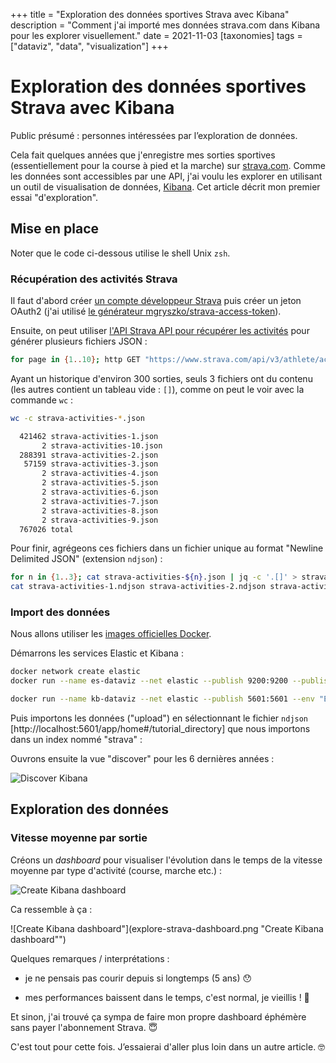 +++
title = "Exploration des données sportives Strava avec Kibana"
description = "Comment j'ai importé mes données strava.com dans Kibana pour les explorer visuellement."
date = 2021-11-03
[taxonomies]
tags = ["dataviz", "data", "visualization"]
+++
# Exploration des données sportives Strava avec Kibana
Public présumé : personnes intéressées par l’exploration de données.

Cela fait quelques années que j'enregistre mes sorties sportives (essentiellement pour la course à pied et la marche) sur [strava.com](https://strava.com/).
Comme les données sont accessibles par une API, j'ai voulu les explorer en utilisant un outil de visualisation de données, [Kibana](https://www.elastic.co/kibana/).
Cet article décrit mon premier essai "d'exploration".

## Mise en place

Noter que le code ci-dessous utilise le shell Unix `zsh`.

### Récupération des activités Strava

Il faut d'abord créer [un compte développeur Strava](https://developers.strava.com/docs/getting-started/#account) puis créer un jeton OAuth2 (j'ai utilisé [le générateur mgryszko/strava-access-token](https://github.com/mgryszko/strava-access-token)).

Ensuite, on peut utiliser [l'API Strava API pour récupérer les activités](https://developers.strava.com/docs/reference/#api-Activities-getLoggedInAthleteActivities) pour générer plusieurs fichiers JSON :

```zsh
for page in {1..10}; http GET "https://www.strava.com/api/v3/athlete/activities?include_all_efforts=&per_page=200&page=${page}" "Authorization: Bearer $TOKEN" > strava-activities-${page}.json
```

Ayant un historique d'environ 300 sorties, seuls 3 fichiers ont du contenu (les autres contient un tableau vide : `[]`), comme on peut le voir avec la commande `wc` :

```zsh
wc -c strava-activities-*.json

  421462 strava-activities-1.json
       2 strava-activities-10.json
  288391 strava-activities-2.json
   57159 strava-activities-3.json
       2 strava-activities-4.json
       2 strava-activities-5.json
       2 strava-activities-6.json
       2 strava-activities-7.json
       2 strava-activities-8.json
       2 strava-activities-9.json
  767026 total
```

Pour finir, agrégeons ces fichiers dans un fichier unique au format "Newline Delimited JSON" (extension `ndjson`) :

```zsh
for n in {1..3}; cat strava-activities-${n}.json | jq -c '.[]' > strava-activities-${n}.ndjson
cat strava-activities-1.ndjson strava-activities-2.ndjson strava-activities-3.ndjson >> strava-activities.ndjson
```

### Import des données

Nous allons utiliser les [images officielles Docker](https://www.elastic.co/guide/en/kibana/current/docker.html).

Démarrons les services Elastic et Kibana :

```sh
docker network create elastic
docker run --name es-dataviz --net elastic --publish 9200:9200 --publish 9300:9300 --env "discovery.type=single-node" --env "xpack.security.enabled=false" docker.elastic.co/elasticsearch/elasticsearch:7.15.1
```

```sh
docker run --name kb-dataviz --net elastic --publish 5601:5601 --env "ELASTICSEARCH_HOSTS=http://es-dataviz:9200" --env "xpack.security.enabled=false" docker.elastic.co/kibana/kibana:7.15.1
```

Puis importons les données ("upload") en sélectionnant le fichier `ndjson` [http://localhost:5601/app/home#/tutorial_directory] que nous importons dans un index nommé "strava" :

Ouvrons ensuite la vue "discover" pour les 6 dernières années :

![Discover Kibana](explore-strava-discover.png "Discover Kibana")

## Exploration des données

### Vitesse moyenne par sortie

Créons un _dashboard_ pour visualiser l'évolution dans le temps de la vitesse moyenne par type d'activité (course, marche etc.) :

![Create Kibana dashboard](explore-strava-create-dashboard.png "Create Kibana dashboard")

Ca ressemble à ça :

![Create Kibana dashboard"](explore-strava-dashboard.png "Create Kibana dashboard"")

Quelques remarques / interprétations :

- je ne pensais pas courir depuis si longtemps (5 ans) 😯

- mes performances baissent dans le temps, c'est normal, je vieillis ! 🧓

Et sinon, j'ai trouvé ça sympa de faire mon propre dashboard éphémère sans payer l'abonnement Strava. 😇

C'est tout pour cette fois. J’essaierai d'aller plus loin dans un autre article. 🤓
